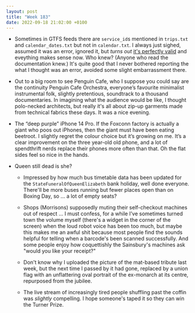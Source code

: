 ```yaml
---
layout: post
title: "Week 183"
date: 2022-09-18 21:02:00 +0100
---
```


- Sometimes in GTFS feeds there are `service_id`s mentioned in `trips.txt` and `calendar_dates.txt` but not in `calendar.txt`. I always just sighed, assumed it was an error, ignored it, but _turns out_ [it's perfectly valid](https://developers.google.com/transit/gtfs/reference#calendar_datestxt) and eveything makes sense now. Who knew? (Anyone who read the documentation knew.) It's quite good that I never bothered reporting the what I thought was an error, avoided some slight embarrassment there.

- Out to a big room to see Penguin Cafe, who I suppose you could say are the continuity Penguin Cafe Orchestra, everyone’s favourite minimalist instrumental folk, slightly pretentious, soundtrack to a thousand documentaries. In imagining what the audience would be like, I thought polo-necked architects, but really it's all about zip-up garments made from technical fabrics these days. It was a nice evening.

- The “deep purple” iPhone 14 Pro. If the Foxconn factory is actually a giant who poos out iPhones, then the giant must have been eating beetroot. I slightly regret the colour choice but it’s growing on me. It’s a clear improvement on the three year-old old phone, and a lot of spendthrift nerds replace their phones more often than that. Oh the flat sides feel so nice in the hands.

- Queen still dead is she?

  - Impressed by how much bus timetable data has been updated for the <code>StateFuneralOfQueenElizabeth</code> bank holiday, well done everyone. There'll be more buses running but fewer places open than on Boxing Day, so ... a lot of empty seats?

  - Shops (Morrisons) supposedly muting their self-checkout machines out of respect … I must confess, for a while I’ve sometimes turned town the volume myself (there's a widget in the corner of the screen) when the loud robot voice has been too much, but maybe this makes me an awful shit because most people find the sounds helpful for telling when a barcode's been scanned successfully. And some people enjoy how coquettishly the Sainsbury's machines ask "would you like your receipt?"

  - Don't know why I uploaded the picture of the mat-based tribute last week, but the next time I passed by it had gone, replaced by a union flag with an unflattering oval portrait of the ex-monarch at its centre, repurposed from the jubilee. 

  - The live stream of increasingly tired people shuffling past the coffin was _slightly_ compelling. I hope someone's taped it so they can win the Turner Prize.
